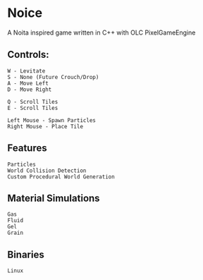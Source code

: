 # Noice
A Noita inspired game written in C++ with OLC PixelGameEngine

## Controls:

    W - Levitate
    S - None (Future Crouch/Drop)
    A - Move Left
    D - Move Right

    Q - Scroll Tiles
    E - Scroll Tiles

    Left Mouse - Spawn Particles
    Right Mouse - Place Tile

## Features

    Particles
    World Collision Detection
    Custom Procedural World Generation

## Material Simulations

    Gas
    Fluid
    Gel
    Grain

## Binaries

    Linux
